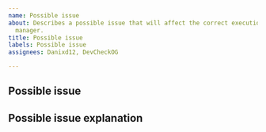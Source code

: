 ```yaml
---
name: Possible issue
about: Describes a possible issue that will affect the correct execution of the package
  manager.
title: Possible issue
labels: Possible issue
assignees: Danixd12, DevCheckOG

---
```


## Possible issue


## Possible issue explanation
